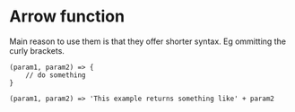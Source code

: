 # Arrow function

Main reason to use them is that they offer shorter syntax. Eg ommitting the curly brackets.

```
(param1, param2) => {
    // do something 
}

(param1, param2) => 'This example returns something like' + param2

```

